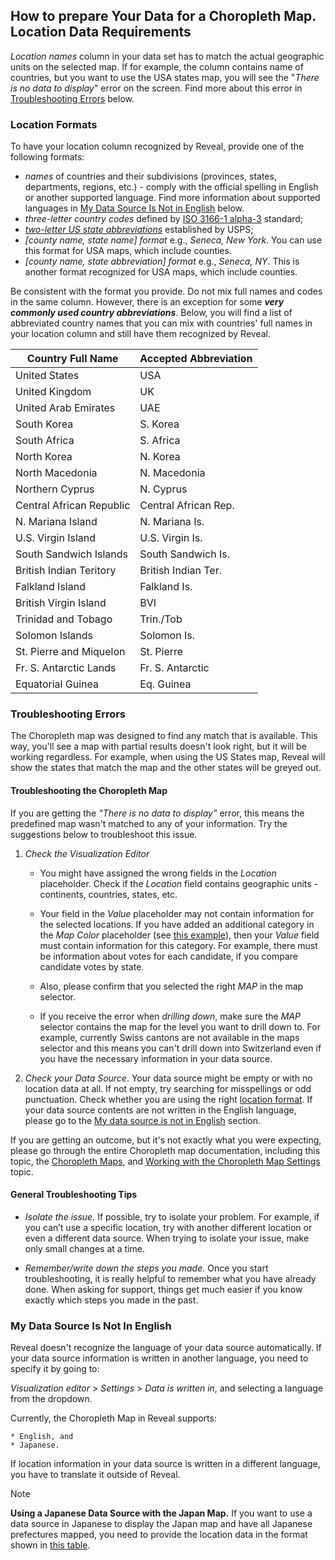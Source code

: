 ## How to prepare Your Data for a Choropleth Map. Location Data Requirements

*Location names* column in your data set has to match the actual geographic units on the selected map. If for example, the column contains name of countries, but you want to use the USA states map, you will see the "_There is no data to display_" error on the screen. Find more about this error in [Troubleshooting Errors](#troubleshooting-choropleth-map) below.

<a name='location-formats'></a>
### Location Formats
To have your location column recognized by Reveal, provide one of the following formats:

 - *names* of countries and their subdivisions (provinces, states, departments, regions, etc.) - comply with the official spelling in English or another supported language. Find more information about supported languages in [My Data Source Is Not in English](#data-not-in-english) below.
 - *three-letter country codes* defined by [ISO 3166-1 alpha-3](https://en.wikipedia.org/wiki/ISO_3166-1_alpha-3) standard; 
 - [*two-letter US state abbreviations*](https://pe.usps.com/text/pub28/28apb.htm) established by USPS;
 - *[county name, state name] format* e.g., _Seneca, New York_. You can use this format for USA maps, which include counties.
 - *[county name, state abbreviation] format* e.g., _Seneca, NY_. This is another format recognized for USA maps, which include counties.

Be consistent with the format you provide. Do not mix full names and codes in the same column. However, there is an exception for some ***very commonly used country abbreviations***. Below, you will find a list of abbreviated country names that you can mix with countries' full names in your location column and still have them recognized by Reveal.

| Country Full Name        | Accepted Abbreviation |
|--------------------------|-----------------------|
| United States            | USA                   |
| United Kingdom           | UK                    |
| United Arab Emirates     | UAE                   |
| South Korea              | S. Korea              |
| South Africa             | S. Africa             |
| North Korea              | N. Korea              |
| North Macedonia          | N. Macedonia          |
| Northern Cyprus          | N. Cyprus             |
| Central African Republic | Central African Rep.  |
| N. Mariana Island        | N. Mariana Is.        |
| U.S. Virgin Island       | U.S. Virgin Is.       |
| South Sandwich Islands   | South Sandwich Is.    |
| British Indian Teritory  | British Indian Ter.   |
| Falkland Island          | Falkland Is.          |
| British Virgin Island    | BVI                   |
| Trinidad and Tobago      | Trin./Tob             |
| Solomon Islands          | Solomon Is.           |
| St. Pierre and Miquelon  | St. Pierre            |
| Fr. S. Antarctic Lands   | Fr. S. Antarctic      |
| Equatorial Guinea        | Eq. Guinea            |

<a name='troubleshooting-choropleth-map'></a>
### Troubleshooting Errors

The Choropleth map was designed to find any match that is available. This way, you'll see a map with partial results doesn't look right, but it will be working regardless.
For example, when using the US States map, Reveal will show the states that match the map and the other states will be greyed out.

#### Troubleshooting the Choropleth Map

If you are getting the *"There is no data to display"* error, this means the predefined map wasn't matched to any of your information. Try the  suggestions below to troubleshoot this issue.

1. *Check the Visualization Editor*
   
    - You might have assigned the wrong fields in the *_Location_* placeholder. Check if the _Location_ field contains geographic units - continents, countries, states, etc.  
  
    - Your field in the  *_Value_* placeholder may not contain information for the selected locations. If you have added an additional category in the *_Map Color_* placeholder (see [this example](choropleth-map.md#map-color)), then your _Value_ field must contain information for this category. For example, there must be information about votes for each candidate, if you compare candidate votes by state.
  
    - Also, please confirm that you selected the right *_MAP_* in the map selector.
  
    - If you receive the error when *drilling down*, make sure the _MAP_ selector contains the map for the level you want to drill down to. For example, currently Swiss cantons are not available in the maps selector and this means you can't drill down into Switzerland even if you have the necessary information in your data source.

2. *Check your Data Source*. Your data source might be empty or with no location data at all. If not empty, try searching for misspellings or odd punctuation. Check whether you are using the right [location format](#location-formats). If your data source contents are not written in the English language, please go to the [My data source is not in English](#data-not-in-english) section.

If you are getting an outcome, but it's not exactly what you were expecting, please go through the entire Choropleth map documentation, including this topic, the [Choropleth Maps](choropleth-map.md), and [Working with the Choropleth Map Settings](settings-choropleth-map.md) topic.

#### General Troubleshooting Tips

- *Isolate the issue.* If possible, try to isolate your problem. For example, if you can’t use a specific location, try with another different location or even a different data source. When trying to isolate your issue, make only small changes at a time.

- *Remember/write down the steps you made.* Once you start troubleshooting, it is really helpful to remember what you have already done. When asking for support, things get much easier if you know exactly which steps you made in the past.

<a name='data-not-in-english'></a>
### My Data Source Is Not In English

Reveal doesn't recognize the language of your data source automatically.
If your data source information is written in another language, you need to specify it by going to:

*Visualization editor* > *Settings* > *Data is written in*, and selecting a language from the dropdown.

Currently, the Choropleth Map in Reveal supports:

    * English, and
    * Japanese.

If location information in your data source is written in a different language, you have to translate it outside of Reveal.

>[!NOTE]
>**Using a Japanese Data Source with the Japan Map.**
>If you want to use a data source in Japanese to display the Japan map and have all Japanese prefectures mapped, you need to provide the location data in the format shown in [this table](https://ja.wikipedia.org/wiki/%E9%83%BD%E9%81%93%E5%BA%9C%E7%9C%8C#%E4%BA%94%E5%8D%81%E9%9F%B3%E9%A0%86%E3%83%BB%E5%9F%BA%E7%A4%8E%E3%83%87%E3%83%BC%E3%82%BF).

